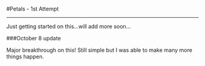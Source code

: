 #Petals - 1st Attempt


-------

Just getting started on this...will add more soon...


###October 8 update

Major breakthrough on this!  Still simple but I was able to make many more things happen.
